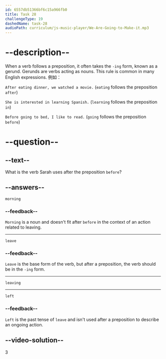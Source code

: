 ```yaml
---
id: 6557db51366bf6c15a966fb0
title: Task 28
challengeType: 19
dashedName: task-28
audioPath: curriculum/js-music-player/We-Are-Going-to-Make-it.mp3
---
```


<!--
AUDIO REFERENCE: 
Sarah: It helps me stay awake early in the morning! Anyway, before leaving for work, I like to check my emails and messages to see if there are any urgent updates from the team. 
-->

# --description--

When a verb follows a preposition, it often takes the `-ing` form, known as a gerund. Gerunds are verbs acting as nouns. This rule is common in many English expressions. 例如：

`After eating dinner, we watched a movie.` (`eating` follows the preposition `after`)

`She is interested in learning Spanish.` (`learning` follows the preposition `in`)

`Before going to bed, I like to read.` (`going` follows the preposition `before`)


# --question--

## --text--

What is the verb Sarah uses after the preposition `before`?

## --answers--

`morning`

### --feedback--

`Morning` is a noun and doesn't fit after `before` in the context of an action related to leaving.

---

`leave`

### --feedback--

`Leave` is the base form of the verb, but after a preposition, the verb should be in the `-ing` form.

---

`leaving`

---

`left`

### --feedback--

`Left` is the past tense of `leave` and isn't used after a preposition to describe an ongoing action.

## --video-solution--

3
